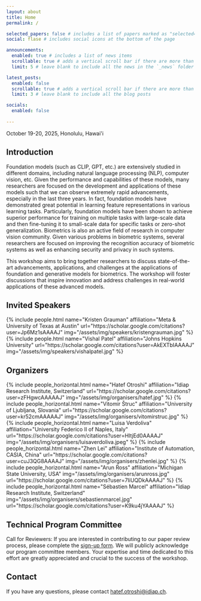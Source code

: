 ```yaml
---
layout: about
title: Home
permalink: /

selected_papers: false # includes a list of papers marked as "selected={true}"
social: flase # includes social icons at the bottom of the page

announcements:
  enabled: true # includes a list of news items
  scrollable: true # adds a vertical scroll bar if there are more than 3 news items
  limit: 5 # leave blank to include all the news in the `_news` folder

latest_posts:
  enabled: false
  scrollable: true # adds a vertical scroll bar if there are more than 3 new posts items
  limit: 3 # leave blank to include all the blog posts

socials:
  enabled: false
  
---
```


<!-- Welcome to ICCV 2025 Workshop on Foundation and Generative Models in Biometrics! -->

October 19-20, 2025, Honolulu, Hawai'i

## Introduction
Foundation models (such as CLIP, GPT, etc.) are extensively studied in different domains, including natural
language processing (NLP), computer vision, etc. Given the performance and capabilities of these models, many researchers are focused on the development and applications of these models such that we can observe extremely rapid advancements, especially in the last three years. In fact, foundation models have demonstrated great potential in
learning feature representations in various learning tasks. 
Particularly, foundation models have been shown to achieve superior performance for training on multiple tasks with large-scale data and then fine-tuning it to small-scale data for specific tasks or zero-shot generalization.
Biometrics is also an active field of research in computer vision community. Given various problems in biometric systems, several researchers are focused on improving the recognition accuracy of biometric systems as well as enhancing security and privacy in such systems. 

This workshop aims to bring together researchers to discuss state-of-the-art advancements, applications, and challenges at the applications of foundation and generative models for biometrics. The workshop will foster discussions that inspire innovation and address challenges in real-world applications of these advanced models.


## Invited Speakers
<div class="row projects pt-1 pb-1">
      <div class="col-sm-4">
          {% include people.html name="Kristen Grauman" affiliation="Meta & University of Texas at Austin" url="https://scholar.google.com/citations?user=Jp6Mz1sAAAAJ" img="/assets/img/speakers/kristengrauman.jpg" %}
      </div>
      <div class="col-sm-4">
        {% include people.html name="Vishal Patel" affiliation="Johns Hopkins University" url="https://scholar.google.com/citations?user=AkEXTbIAAAAJ" img="/assets/img/speakers/vishalpatel.jpg" %}
      </div>
  </div>



## Organizers
<div class="row row-cols-2 projects pt-3 pb-3">
  {% include people_horizontal.html name="Hatef Otroshi" affiliation="Idiap Research Institute, Switzerland" url="https://scholar.google.com/citations?user=zFHgwcAAAAAJ" img="/assets/img/organisers/hatef.jpg" %}
  {% include people_horizontal.html name="Vitomir Štruc" affiliation="University of Ljubljana, Slovania" url="https://scholar.google.com/citations?user=kr52cmAAAAAJ" img="/assets/img/organisers/vitomirstruc.jpg" %}
  {% include people_horizontal.html name="Luisa Verdoliva" affiliation="University Federico II of Naples, Italy" url="https://scholar.google.com/citations?user=HItjEd0AAAAJ" img="/assets/img/organisers/luisaverdoliva.jpeg" %}
  {% include people_horizontal.html name="Zhen Lei" affiliation="Institute of Automation, CASIA, China" url="https://scholar.google.com/citations?user=cuJ3QG8AAAAJ" img="/assets/img/organisers/zhenlei.jpg" %}
  {% include people_horizontal.html name="Arun Ross" affiliation="Michigan State University, USA" img="/assets/img/organisers/arunross.jpg" url="https://scholar.google.com/citations?user=7IiUQDkAAAAJ" %}
  {% include people_horizontal.html name="Sébastien Marcel" affiliation="Idiap Research Institute, Switzerland" img="/assets/img/organisers/sebastienmarcel.jpg" url="https://scholar.google.com/citations?user=K9ku4jYAAAAJ" %}
</div>



## Technical Program Committee
Call for Reviewers: If you are interested in contributing to our paper review process, please complete the [sign-up form](https://forms.gle/9nsmoFR9bjaP68vW6). We will publicly acknowledge our program committee members. Your expertise and time dedicated to this effort are greatly appreciated and crucial to the success of the workshop.

## Contact
If you have any questions, please contact [hatef.otroshi@idiap.ch](mailto:hatef.otroshi@idiap.ch?subject=Inquiry%20about%20ICCV%202025%20Workshop%20on%20Foundation%20and%20Generative%20Models%20in%20Biometrics).